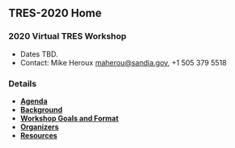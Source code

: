 
## TRES-2020 Home

### 2020 Virtual TRES Workshop

- Dates TBD.
- Contact: Mike Heroux <maherou@sandia.gov>, +1 505 379 5518


### Details
- [**Agenda**](Agenda.md)
- [**Background**](Background.md)
- [**Workshop Goals and Format**](GoalsFormat.md)
- [**Organizers**](Organizers.md)
- [**Resources**](Resources.md)

<!--
- [**Workshop Venue**](Venue.md)
- [**Transportation**](Transportation.md)
- [**Campus Map**](SJU-Campus-Map.pdf)
- [**Campus Code-of-Conduct Policy**]()
- [**Detailed Agenda**](TRES-2020-Agenda.pdf)
- [**White Papers**](WorkshopResources/WhitePapers/WhitePaperList.md)
- [**All White Papers: WhitePapersBundle.zip**](WorkshopResources/WhitePapersBundle.zip)
- [**Presentations**](WorkshopResources/Presentations/PresentationList.md)
- [**All Presentations: PresentationsBundle.zip**](WorkshopResources/PresentationsBundle.zip)
- [**Attendees**](Attendees.md)
- [**Discussion Groups**](DiscussionGroups.md)
- [**Ride Sharing**](Ride_sharing.md)
- [**Workshop Registration and Housing Reservations**](Registration.md)
-->
